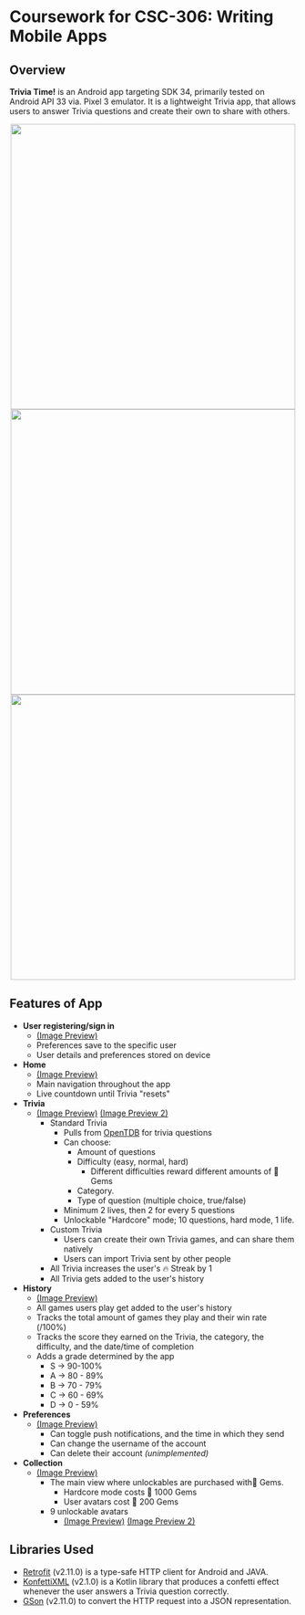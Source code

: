 # Coursework for CSC-306: Writing Mobile Apps
## Overview
**Trivia Time!** is an Android app targeting SDK 34, primarily tested on Android API 33 via. Pixel 3 emulator. It is a lightweight Trivia app, that allows users to answer Trivia questions and create their own to share with others.

<p align="center"><img src="https://github.com/user-attachments/assets/b7c40ae3-e925-49a6-aa65-ada3a1bb315b" height="500"/><img src="https://github.com/user-attachments/assets/21be3e49-874a-45d8-b335-475d65ec11c6" height="500"/><img src="https://github.com/user-attachments/assets/23679123-fd6f-40ee-9dc4-c6b23d4dc665" height="500"></p>


## Features of App
- **User registering/sign in**
	- [(Image Preview)](https://github.com/user-attachments/assets/3dcfdb95-958a-4142-8091-43b49fb02cb5)
	- Preferences save to the specific user
	- User details and preferences stored on device
- **Home**
  - [(Image Preview)](https://github.com/user-attachments/assets/ac3ca71f-095a-48b1-ba60-4b1362dba260)
  - Main navigation throughout the app
  - Live countdown until Trivia "resets"
- **Trivia**
  - [(Image Preview)](https://github.com/user-attachments/assets/4621d995-8267-42a7-a10e-982c0c86e302) [(Image Preview 2)](https://github.com/user-attachments/assets/016baf8f-a057-4b61-94a9-cdf5b24216ed)
	- Standard Trivia
		- Pulls from [OpenTDB](https://opentdb.com/) for trivia questions
		- Can choose:
			- Amount of questions 
			- Difficulty (easy, normal, hard) 
				- Different difficulties reward different amounts of 💎 Gems
			- Category. 
			- Type of question (multiple choice, true/false)
		 - Minimum 2 lives, then 2  for every 5 questions
		 - Unlockable "Hardcore" mode; 10 questions, hard mode, 1 life.
	 - Custom Trivia
		 - Users can create their own Trivia games, and can share them natively
		 - Users can import Trivia sent by other people
	 - All Trivia increases the user's 🔥 Streak by 1
	 - All Trivia gets added to the user's history
- **History**
	- [(Image Preview)](https://github.com/user-attachments/assets/ad706583-12fd-4980-a266-244552a4ae6a)
	- All games users play get added to the user's history
	- Tracks the total amount of games they play and their win rate (/100%)
	- Tracks the score they earned on the Trivia, the category, the difficulty, and the date/time of completion
	- Adds a grade determined by the app
		- S -> 90-100%
		 - A -> 80 - 89%
		 - B -> 70 - 79%
		 - C -> 60 - 69%
		 - D -> 0 - 59%
 - **Preferences**
   - [(Image Preview)](https://github.com/user-attachments/assets/8b6a80c4-1cb0-4086-99e6-b2107c5e2b39)
	 - Can toggle push notifications, and the time in which they send
	 - Can change the username of the account
	 - Can delete their account *(unimplemented)*
 - **Collection**
   - [(Image Preview)](https://github.com/user-attachments/assets/f848f5dd-25db-43b2-93f8-1b54e7b42937)
	 - The main view where unlockables are purchased with💎 Gems.
		 - Hardcore mode costs 💎 1000 Gems
		 - User avatars cost 💎 200 Gems
	 - 9 unlockable avatars
		 - [(Image Preview)](https://github.com/user-attachments/assets/58185e42-3f19-4273-8f35-44c5c5b44a21) [(Image Preview 2)](https://github.com/user-attachments/assets/eb3c44ea-9e77-45a5-8c5c-e58629da9e20)

## Libraries Used
- [Retrofit](https://github.com/square/retrofit) (v2.11.0) is a type-safe HTTP client for Android and JAVA.
- [KonfettiXML](https://github.com/DanielMartinus/Konfetti) (v2.1.0) is a Kotlin library that produces a confetti effect whenever the user answers a Trivia question correctly.
- [GSon](https://github.com/google/gson) (v2.11.0) to convert the HTTP request into a JSON representation.
